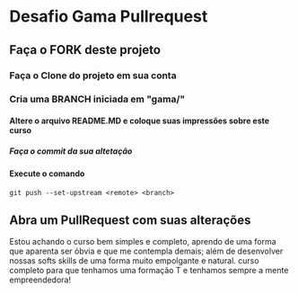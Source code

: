 # Desafio Gama Pullrequest

## Faça o FORK deste projeto

### Faça o Clone do projeto em sua conta

### Cria uma BRANCH iniciada em "gama/"

#### Altere o arquivo README.MD e coloque suas impressões sobre este curso

##### Faça o commit da sua altetação

#### Execute o comando

`git push --set-upstream <remote> <branch>`

## Abra um PullRequest com suas alterações

Estou achando o curso bem simples e completo, aprendo de uma forma que aparenta ser óbvia e que me contempla demais; além de desenvolver nossas softs skills de uma forma muito empolgante e natural. curso completo para que tenhamos uma formação T e tenhamos sempre a mente empreendedora!
